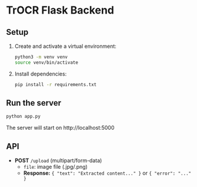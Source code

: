 # TrOCR Flask Backend

## Setup

1. Create and activate a virtual environment:
   ```bash
   python3 -m venv venv
   source venv/bin/activate
   ```
2. Install dependencies:
   ```bash
   pip install -r requirements.txt
   ```

## Run the server

```bash
python app.py
```

The server will start on http://localhost:5000

## API

- **POST** `/upload` (multipart/form-data)
  - `file`: image file (.jpg/.png)
  - **Response:** `{ "text": "Extracted content..." }` or `{ "error": "..." }` 